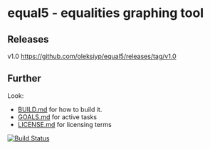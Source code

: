 equal5 - equalities graphing tool
=================================

Releases
--------
v1.0 https://github.com/oleksiyp/equal5/releases/tag/v1.0

Further
-------

Look:
 - [BUILD.md](BUILD.md) for how to build it.
 - [GOALS.md](GOALS.md) for active tasks
 - [LICENSE.md](LICENSE.md) for licensing terms

[![Build Status](https://drone.io/github.com/oleksiyp/equal5/status.png)](https://drone.io/github.com/oleksiyp/equal5/latest)
